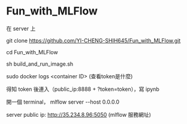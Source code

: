 # Fun_with_MLFlow

  在 server 上 

  git clone https://github.com/YI-CHENG-SHIH645/Fun_with_MLFlow.git

  cd Fun_with_MLFlow

  sh build_and_run_image.sh

  sudo docker logs \<container ID\> (查看token是什麼)

  得知 token 後連入（public_ip:8888 + ?token=token），寫 ipynb

  開一個 terminal， mlflow server --host 0.0.0.0

  server public ip: http://35.234.8.96:5050 (mlflow 服務網址)

